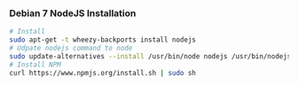 ### Debian 7 NodeJS Installation
```sh
# Install
sudo apt-get -t wheezy-backports install nodejs
# Udpate nodejs command to node
sudo update-alternatives --install /usr/bin/node nodejs /usr/bin/nodejs 100
# Install NPM
curl https://www.npmjs.org/install.sh | sudo sh
```

